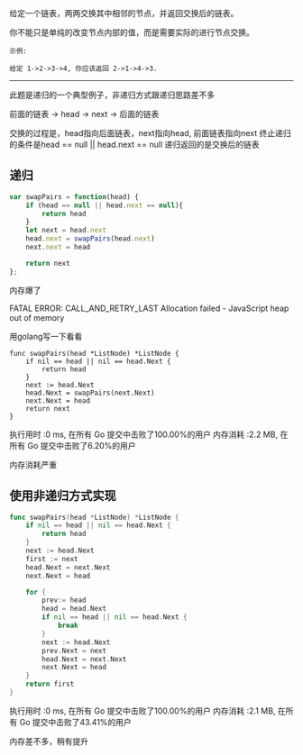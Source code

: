 给定一个链表，两两交换其中相邻的节点，并返回交换后的链表。

你不能只是单纯的改变节点内部的值，而是需要实际的进行节点交换。

```case
示例:

给定 1->2->3->4, 你应该返回 2->1->4->3.
```

---

此题是递归的一个典型例子，非递归方式跟递归思路差不多

前面的链表 -> head -> next -> 后面的链表

交换的过程是，head指向后面链表，next指向head, 前面链表指向next
终止递归的条件是head == null || head.next == null
递归返回的是交换后的链表

## 递归

```javascript
var swapPairs = function(head) {
    if (head == null || head.next == null){
        return head
    }
    let next = head.next
    head.next = swapPairs(head.next)
    next.next = head

    return next
};
```

内存爆了

FATAL ERROR: CALL_AND_RETRY_LAST Allocation failed - JavaScript heap out of memory

用golang写一下看看


```golang
func swapPairs(head *ListNode) *ListNode {
    if nil == head || nil == head.Next {
		return head
	}
	next := head.Next
	head.Next = swapPairs(next.Next)
	next.Next = head
	return next
}
```

执行用时 :0 ms, 在所有 Go 提交中击败了100.00%的用户
内存消耗 :2.2 MB, 在所有 Go 提交中击败了6.20%的用户

内存消耗严重

## 使用非递归方式实现

```go
func swapPairs(head *ListNode) *ListNode {
    if nil == head || nil == head.Next {
		return head
	}
	next := head.Next
	first := next
	head.Next = next.Next
	next.Next = head

	for {
		prev:= head
		head = head.Next
		if nil == head || nil == head.Next {
			break
		}
		next := head.Next
		prev.Next = next
		head.Next = next.Next
		next.Next = head
	}
	return first
}
```

执行用时 :0 ms, 在所有 Go 提交中击败了100.00%的用户
内存消耗 :2.1 MB, 在所有 Go 提交中击败了43.41%的用户

内存差不多，稍有提升
